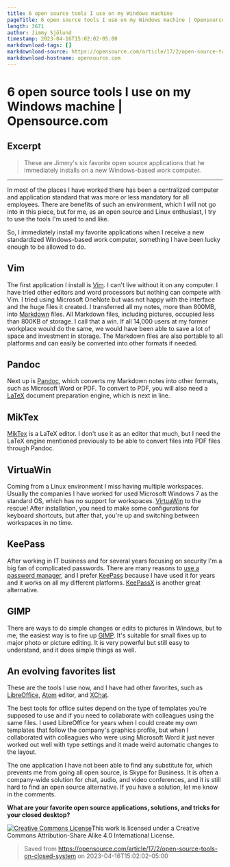 ```yaml
---
title: 6 open source tools I use on my Windows machine
pageTitle: 6 open source tools I use on my Windows machine | Opensource.com
length: 3671
author: Jimmy Sjölund
timestamp: 2023-04-16T15:02:02-05:00
markdownload-tags: []
markdownload-source: https://opensource.com/article/17/2/open-source-tools-on-closed-system
markdownload-hostname: opensource.com
---
```


# 6 open source tools I use on my Windows machine | Opensource.com

## Excerpt
> These are Jimmy's six favorite open source applications that he immediately installs on a new Windows-based work computer.

---
In most of the places I have worked there has been a centralized computer and application standard that was more or less mandatory for all employees. There are benefits of such an environment, which I will not go into in this piece, but for me, as an open source and Linux enthusiast, I try to use the tools I'm used to and like.

So, I immediately install my favorite applications when I receive a new standardized Windows-based work computer, something I have been lucky enough to be allowed to do.

## Vim

The first application I install is [Vim](http://www.vim.org/). I can't live without it on any computer. I have tried other editors and word processors but nothing can compete with Vim. I tried using Microsoft OneNote but was not happy with the interface and the huge files it created. I transferred all my notes, more than 800MB, into [Markdown](http://daringfireball.net/projects/markdown/) files. All Markdown files, including pictures, occupied less than 800KB of storage. I call that a win. If all 14,000 users at my former workplace would do the same, we would have been able to save a lot of space and investment in storage. The Markdown files are also portable to all platforms and can easily be converted into other formats if needed.

## Pandoc

Next up is [Pandoc](https://pandoc.org/), which converts my Markdown notes into other formats, such as Microsoft Word or PDF. To convert to PDF, you will also need a [LaTeX](https://www.latex-project.org/) document preparation engine, which is next in line.

## MikTex

[MikTex](https://miktex.org/) is a LaTeX editor. I don't use it as an editor that much, but I need the LaTeX engine mentioned previously to be able to convert files into PDF files through Pandoc.

## VirtuaWin

Coming from a Linux environment I miss having multiple workspaces. Usually the companies I have worked for used Microsoft Windows 7 as the standard OS, which has no support for workspaces. [VirtuaWin](http://virtuawin.sourceforge.net/) to the rescue! After installation, you need to make some configurations for keyboard shortcuts, but after that, you're up and switching between workspaces in no time.

## KeePass

After working in IT business and for several years focusing on security I'm a big fan of complicated passwords. There are many reasons to [use a password manager](https://opensource.com/search/apachesolr_search/password%20manager), and I prefer [KeePass](http://keepass.info/) because I have used it for years and it works on all my different platforms. [KeePassX](https://www.keepassx.org/) is another great alternative.

## GIMP

There are ways to do simple changes or edits to pictures in Windows, but to me, the easiest way is to fire up [GIMP](https://gimp.org/). It's suitable for small fixes up to major photo or picture editing. It is very powerful but still easy to understand, and it does simple things as well.

## An evolving favorites list

These are the tools I use now, and I have had other favorites, such as [LibreOffice](https://www.libreoffice.org/), [Atom](https://atom.io/) editor, and [XChat](http://xchat.org/).

The best tools for office suites depend on the type of templates you're supposed to use and if you need to collaborate with colleagues using the same files. I used LibreOffice for years when I could create my own templates that follow the company's graphics profile, but when I collaborated with colleagues who were using Microsoft Word it just never worked out well with type settings and it made weird automatic changes to the layout.

The one application I have not been able to find any substitute for, which prevents me from going all open source, is Skype for Business. It is often a company-wide solution for chat, audio, and video conferences, and it is still hard to find an open source alternative. If you have a solution, let me know in the comments.

**What are your favorite open source applications, solutions, and tricks for your closed desktop?**

[![Creative Commons License][fig1]](http://creativecommons.org/licenses/by-sa/4.0/)This work is licensed under a Creative Commons Attribution-Share Alike 4.0 International License.

[fig1]: https://opensource.com/themes/osdc/assets/img/cc-by-sa-4.png "This work is licensed under a Creative Commons Attribution-Share Alike 4.0 International License."

> Saved from https://opensource.com/article/17/2/open-source-tools-on-closed-system on 2023-04-16T15:02:02-05:00